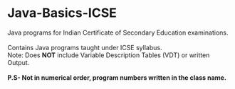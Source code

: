 # Java-Basics-ICSE
Java programs for Indian Certificate of Secondary Education examinations.
<br>
<br>
Contains Java programs taught under ICSE syllabus.
<br>
Note:
Does <b>NOT</b> include Variable Description Tables (VDT) or written Output.
<br>
<br>
<b>P.S- Not in numerical order, program numbers written in the class name.</b>
